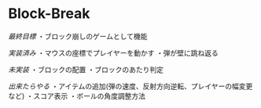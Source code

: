 # Block-Break
*最終目標*
・ブロック崩しのゲームとして機能

*実装済み*
・マウスの座標でプレイヤーを動かす
・弾が壁に跳ね返る

*未実装*
・ブロックの配置
・ブロックのあたり判定

*出来たらやる*
・アイテムの追加(弾の速度、反射方向逆転、プレイヤーの幅変更など)
・スコア表示
・ボールの角度調整方法
